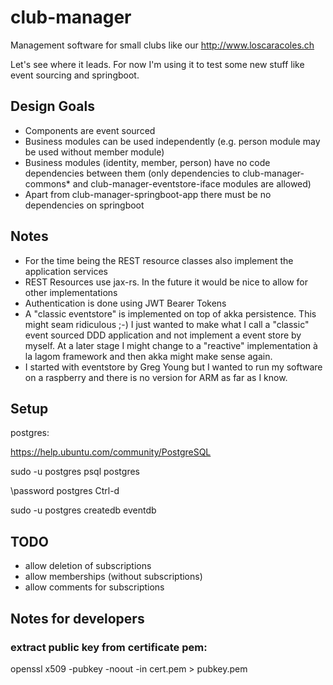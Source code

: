 # club-manager

Management software for small clubs like our http://www.loscaracoles.ch

Let's see where it leads. For now I'm using it to test some new stuff like event sourcing and springboot.

## Design Goals

- Components are event sourced
- Business modules can be used independently (e.g. person module may be used without member module)
- Business modules (identity, member, person) have no code dependencies between them (only dependencies to club-manager-commons* and club-manager-eventstore-iface modules are allowed)
- Apart from club-manager-springboot-app there must be no dependencies on springboot

## Notes

- For the time being the REST resource classes also implement the application services
- REST Resources use jax-rs. In the future it would be nice to allow for other implementations
- Authentication is done using JWT Bearer Tokens
- A "classic eventstore" is implemented on top of akka persistence. This might seam ridiculous ;-) I just wanted to make what I call a "classic" event sourced DDD application and not implement a event store by myself. At a later stage I might change to a "reactive" implementation à la lagom framework and then akka might make sense again.
- I started with eventstore by Greg Young but I wanted to run my software on a raspberry and there is no version for ARM as far as I know.

## Setup

postgres:

https://help.ubuntu.com/community/PostgreSQL

sudo -u postgres psql postgres

\password postgres
<enter password>
Ctrl-d

sudo -u postgres createdb eventdb

## TODO

- allow deletion of subscriptions
- allow memberships (without subscriptions)
- allow comments for subscriptions

## Notes for developers

### extract public key from certificate pem:

openssl x509 -pubkey -noout -in cert.pem  > pubkey.pem